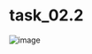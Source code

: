 # task_02.2
![image](https://user-images.githubusercontent.com/90615950/175783343-d8527c8a-e622-49f4-a8ac-c27eed12b902.png)
